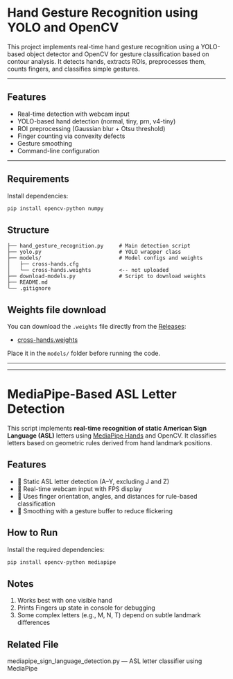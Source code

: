 # Hand Gesture Recognition using YOLO and OpenCV

This project implements real-time hand gesture recognition using a YOLO-based object detector and OpenCV for gesture classification based on contour analysis. It detects hands, extracts ROIs, preprocesses them, counts fingers, and classifies simple gestures.

---

## Features

- Real-time detection with webcam input
- YOLO-based hand detection (normal, tiny, prn, v4-tiny)
- ROI preprocessing (Gaussian blur + Otsu threshold)
- Finger counting via convexity defects
- Gesture smoothing
- Command-line configuration

---

## Requirements
Install dependencies:
```bash
pip install opencv-python numpy

```

## Structure
```hand_gesture_recognition_project/
├── hand_gesture_recognition.py     # Main detection script
├── yolo.py                         # YOLO wrapper class
├── models/                         # Model configs and weights
│   ├── cross-hands.cfg
│   └── cross-hands.weights         <-- not uploaded
├── download-models.py              # Script to download weights
├── README.md
└── .gitignore
```




## Weights file download
You can download the `.weights` file directly from the [Releases](https://github.com/isalkic1/hand_gesture_recognition/releases):

- [cross-hands.weights](https://github.com/isalkic1/hand_gesture_recognition/releases/download/v1.0/cross-hands.weights)

Place it in the `models/` folder before running the code.


---
---

# MediaPipe-Based ASL Letter Detection

This script implements **real-time recognition of static American Sign Language (ASL)** letters using [MediaPipe Hands](https://ai.google.dev/edge/mediapipe/solutions/vision/hand_landmarker) and OpenCV. It classifies letters based on geometric rules derived from hand landmark positions.

## Features

- 🔹 Static ASL letter detection (A–Y, excluding J and Z)
- 🔹 Real-time webcam input with FPS display
- 🔹 Uses finger orientation, angles, and distances for rule-based classification
- 🔹 Smoothing with a gesture buffer to reduce flickering

## How to Run

Install the required dependencies:

```bash
pip install opencv-python mediapipe
```
## Notes
1. Works best with one visible hand
2. Prints Fingers up state in console for debugging
3. Some complex letters (e.g., M, N, T) depend on subtle landmark differences

## Related File
mediapipe_sign_language_detection.py — ASL letter classifier using MediaPipe
